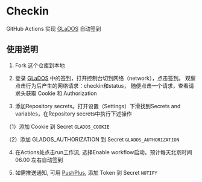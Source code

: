 # Checkin

GitHub Actions 实现 [GLaDOS][glados] 自动签到

## 使用说明

1. Fork 这个仓库到本地

2. 登录 [GLaDOS][glados] 中的签到，打开控制台切到网络（network），点击签到。 观察点击行为后产生的网络请求：checkin和status， 随便点击一个请求，查看请求头获取 Cookie 和 Authorization

3. 添加Repository secrets。打开设置（Settings）下滑找到Secrets and variables，在Repository secrets中执行下述操作

（1）添加 Cookie 到 Secret `GLADOS_COOKIE`

（2）添加 GLADOS_AUTHORIZATION 到 Secret `GLADOS_AUTHORIZATION`

4. 在Actions处点击run工作流, 选择Enable workflow启动，预计每天北京时间 06.00 左右自动签到

5. 如需推送通知, 可用 [PushPlus][pushplus], 添加 Token 到 Secret `NOTIFY`

[glados]: https://github.com/glados-network/GLaDOS
[pushplus]: https://www.pushplus.plus/
